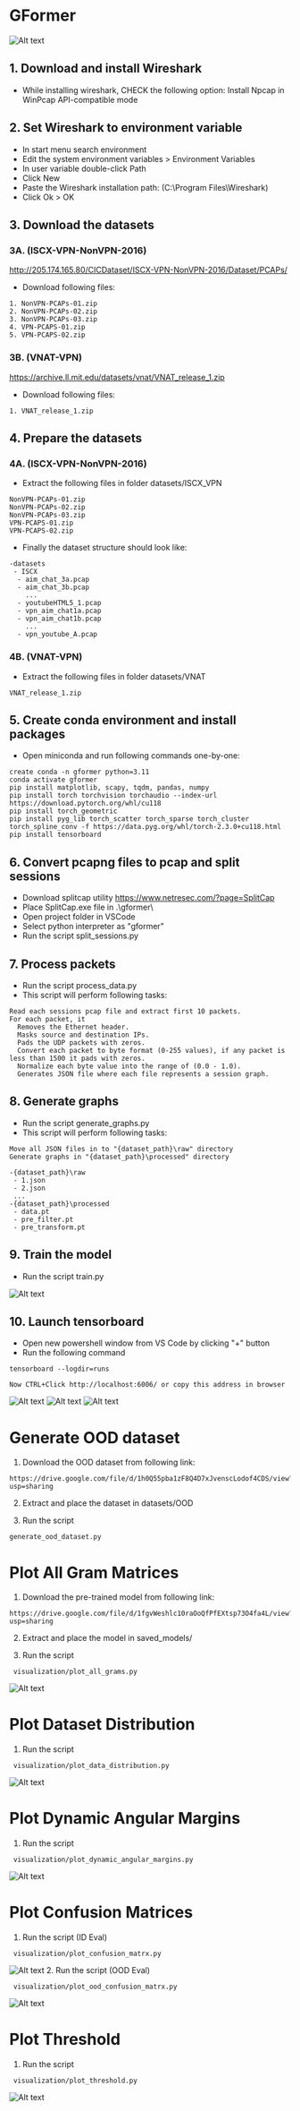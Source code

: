 # GFormer
![Alt text](assets/model.png?raw=true "Model")

## 1. Download and install Wireshark
* While installing wireshark, CHECK the following option: Install Npcap in WinPcap API-compatible mode
## 2. Set Wireshark to environment variable
* In start menu search environment
* Edit the system environment variables > Environment Variables
* In user variable double-click Path
* Click New
* Paste the Wireshark installation path: (C:\Program Files\Wireshark)
* Click Ok > OK

## 3. Download the datasets
### 3A. (ISCX-VPN-NonVPN-2016)

http://205.174.165.80/CICDataset/ISCX-VPN-NonVPN-2016/Dataset/PCAPs/

* Download following files:
```
1. NonVPN-PCAPs-01.zip
2. NonVPN-PCAPs-02.zip
3. NonVPN-PCAPs-03.zip
4. VPN-PCAPS-01.zip
5. VPN-PCAPS-02.zip
```
### 3B. (VNAT-VPN)
https://archive.ll.mit.edu/datasets/vnat/VNAT_release_1.zip
* Download following files:
```
1. VNAT_release_1.zip
```

## 4. Prepare the datasets
### 4A. (ISCX-VPN-NonVPN-2016)

* Extract the following files in folder datasets/ISCX_VPN
```
NonVPN-PCAPs-01.zip
NonVPN-PCAPs-02.zip
NonVPN-PCAPs-03.zip
VPN-PCAPS-01.zip
VPN-PCAPS-02.zip
```

* Finally the dataset structure should look like:
```
-datasets
 - ISCX
  - aim_chat_3a.pcap
  - aim_chat_3b.pcap
	...
  - youtubeHTML5_1.pcap
  - vpn_aim_chat1a.pcap
  - vpn_aim_chat1b.pcap
	...
  - vpn_youtube_A.pcap
```
### 4B. (VNAT-VPN)
* Extract the following files in folder datasets/VNAT
```
VNAT_release_1.zip
```

## 5. Create conda environment and install packages
* Open miniconda and run following commands one-by-one:
```
create conda -n gformer python=3.11
conda activate gformer
pip install matplotlib, scapy, tqdm, pandas, numpy
pip install torch torchvision torchaudio --index-url https://download.pytorch.org/whl/cu118
pip install torch_geometric
pip install pyg_lib torch_scatter torch_sparse torch_cluster torch_spline_conv -f https://data.pyg.org/whl/torch-2.3.0+cu118.html
pip install tensorboard
```

## 6. Convert pcapng files to pcap and split sessions
* Download splitcap utility
   https://www.netresec.com/?page=SplitCap
* Place SplitCap.exe file in .\gformer\
* Open project folder in VSCode
* Select python interpreter as "gformer"
* Run the script split_sessions.py

## 7. Process packets

* Run the script process_data.py
* This script will perform following tasks:
```
Read each sessions pcap file and extract first 10 packets.
For each packet, it
  Removes the Ethernet header.
  Masks source and destination IPs.
  Pads the UDP packets with zeros.
  Convert each packet to byte format (0-255 values), if any packet is less than 1500 it pads with zeros.
  Normalize each byte value into the range of (0.0 - 1.0).
  Generates JSON file where each file represents a session graph.
```

## 8. Generate graphs
* Run the script generate_graphs.py
* This script will perform following tasks:
```
Move all JSON files in to "{dataset_path}\raw" directory
Generate graphs in "{dataset_path}\processed" directory

-{dataset_path}\raw
 - 1.json
 - 2.json
 ...
-{dataset_path}\processed
 - data.pt
 - pre_filter.pt
 - pre_transform.pt
```

## 9. Train the model
* Run the script train.py

![Alt text](assets/training.png?raw=true "Training model")

## 10. Launch tensorboard
* Open new powershell window from VS Code by clicking "+" button
* Run the following command
```
tensorboard --logdir=runs
```
```
Now CTRL+Click http://localhost:6006/ or copy this address in browser
```
![Alt text](assets/tensorboard.png?raw=true "Launch Tensorboard")
![Alt text](assets/graph1.png?raw=true "Tensorboard Training Accuracy Visualization")
![Alt text](assets/graph2.png?raw=true "Tensorboard Training Loss Visualization")




# Generate OOD dataset

1. Download the OOD dataset from following link:
```
https://drive.google.com/file/d/1h0Q55pba1zF8Q4D7xJvenscLodof4CDS/view?usp=sharing
```
2. Extract and place the dataset in datasets/OOD

3. Run the script 
```
generate_ood_dataset.py
```


# Plot All Gram Matrices

1. Download the pre-trained model from following link:
```
https://drive.google.com/file/d/1fgvWeshlc10raOoQfPfEXtsp73O4fa4L/view?usp=sharing
```
2. Extract and place the model in saved_models/

3. Run the script
```
 visualization/plot_all_grams.py
```
![Alt text](assets/fig_gram_matrices.png?raw=true "Gram Matrices")



# Plot Dataset Distribution

1. Run the script
```
 visualization/plot_data_distribution.py
```
![Alt text](assets/fig_dataset_distribution.png?raw=true "Data Distribution")

# Plot Dynamic Angular Margins

1. Run the script
```
 visualization/plot_dynamic_angular_margins.py
``` 
![Alt text](assets/fig_dynamic_angular_margins.png?raw=true "Dynamic Angular Margins")

# Plot Confusion Matrices

1. Run the script (ID Eval)
```
 visualization/plot_confusion_matrx.py
``` 
![Alt text](assets/fig_confusion_matrices.png?raw=true "Confusion Matrices")
2. Run the script (OOD Eval)
```
 visualization/plot_ood_confusion_matrx.py
``` 
![Alt text](assets/fig_ood_confusion_matrices.png?raw=true "OOD Confusion Matrices")
# Plot Threshold

1. Run the script
```
 visualization/plot_threshold.py
``` 
![Alt text](assets/fig_threshold_plot.png?raw=true "Threshold")
